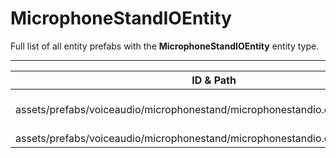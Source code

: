 # MicrophoneStandIOEntity
Full list of all <Badge type="warning" text="2"/> entity prefabs with the **MicrophoneStandIOEntity** entity type.

---
| ID & Path |
| --- |
| <a href="#1240315717"><Badge id="1240315717" type="tip" text="#"/></a> <Badge type="tip" text="1240315717"/> <br> assets/prefabs/voiceaudio/microphonestand/microphonestandio.entity.prefab |
| <a href="#1226049576"><Badge id="1226049576" type="tip" text="#"/></a> <Badge type="tip" text="1226049576"/> <br> assets/prefabs/voiceaudio/microphonestand/microphonestandio.entity.static.prefab |
